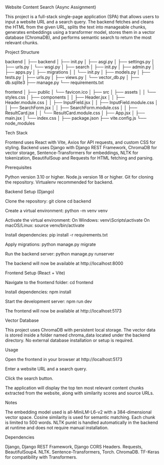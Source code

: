 Website Content Search (Async Assignment)

This project is a full-stack single-page application (SPA) that allows users to input a website URL and a search query. The backend fetches and cleans the HTML from the given URL, splits the text into manageable chunks, generates embeddings using a transformer model, stores them in a vector database (ChromaDB), and performs semantic search to return the most relevant chunks.

Project Structure

backend
│
├── backend
│ ├── init.py
│ ├── asgi.py
│ ├── settings.py
│ ├── urls.py
│ └── wsgi.py
│
├── search
│ ├── init.py
│ ├── admin.py
│ ├── apps.py
│ ├── migrations
│ │ └── init.py
│ ├── models.py
│ ├── tests.py
│ ├── urls.py
│ ├── views.py
│ └── vector_db.py
│
├── db.sqlite3
├── manage.py
└── requirements.txt

frontend
│
├── public
│ └── favicon.ico
│
├── src
│ ├── assets
│ │ └── styles.css
│ ├── components
│ │ ├── Header.jsx
│ │ ├── Header.module.css
│ │ ├── InputField.jsx
│ │ ├── InputField.module.css
│ │ ├── SearchForm.jsx
│ │ ├── SearchForm.module.css
│ │ ├── ResultCard.jsx
│ │ └── ResultCard.module.css
│ ├── App.jsx
│ ├── main.jsx
│ └── index.css
│
├── package.json
├── vite.config.js
└── node_modules

Tech Stack

Frontend uses React with Vite, Axios for API requests, and custom CSS for styling.
Backend uses Django with Django REST Framework, ChromaDB for vector storage, Sentence-Transformers for embeddings, NLTK for tokenization, BeautifulSoup and Requests for HTML fetching and parsing.

Prerequisites

Python version 3.10 or higher.
Node.js version 18 or higher.
Git for cloning the repository.
Virtualenv recommended for backend.

Backend Setup (Django)

Clone the repository:
git clone <repo-url>
cd backend

Create a virtual environment:
python -m venv venv

Activate the virtual environment:
On Windows: venv\Scripts\activate
On macOS/Linux: source venv/bin/activate

Install dependencies:
pip install -r requirements.txt

Apply migrations:
python manage.py migrate

Run the backend server:
python manage.py runserver

The backend will now be available at http://localhost:8000

Frontend Setup (React + Vite)

Navigate to the frontend folder:
cd frontend

Install dependencies:
npm install

Start the development server:
npm run dev

The frontend will now be available at http://localhost:5173

Vector Database

This project uses ChromaDB with persistent local storage.
The vector data is stored inside a folder named chroma_data located under the backend directory.
No external database installation or setup is required.

Usage

Open the frontend in your browser at http://localhost:5173

Enter a website URL and a search query.

Click the search button.

The application will display the top ten most relevant content chunks extracted from the website, along with similarity scores and source URLs.

Notes

The embedding model used is all-MiniLM-L6-v2 with a 384-dimensional vector space.
Cosine similarity is used for semantic matching.
Each chunk is limited to 500 words.
NLTK punkt is handled automatically in the backend at runtime and does not require manual installation.

Dependencies

Django, Django REST Framework, Django CORS Headers.
Requests, BeautifulSoup4.
NLTK.
Sentence-Transformers, Torch.
ChromaDB.
TF-Keras for compatibility with Transformers.